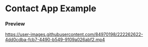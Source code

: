 # Contact App Example

### Preview



https://user-images.githubusercontent.com/84970198/222262622-4dd0cdba-fcb7-4490-b549-9109a026abf2.mp4

